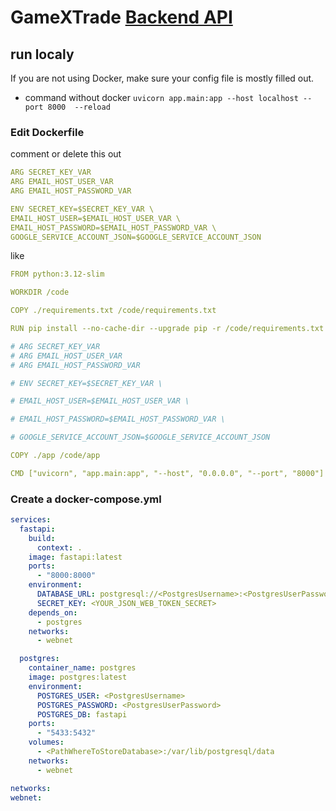 # GameXTrade [Backend API](https://v2202405172564268947.bestsrv.de/docs)

## run localy

If you are not using Docker, make sure your config file is mostly filled out.

- command without docker
  `uvicorn app.main:app --host localhost --port 8000  --reload`

### Edit Dockerfile

comment or delete this out

```yml
ARG SECRET_KEY_VAR
ARG EMAIL_HOST_USER_VAR
ARG EMAIL_HOST_PASSWORD_VAR

ENV SECRET_KEY=$SECRET_KEY_VAR \
EMAIL_HOST_USER=$EMAIL_HOST_USER_VAR \
EMAIL_HOST_PASSWORD=$EMAIL_HOST_PASSWORD_VAR \
GOOGLE_SERVICE_ACCOUNT_JSON=$GOOGLE_SERVICE_ACCOUNT_JSON
```

like

```yml
FROM python:3.12-slim

WORKDIR /code

COPY ./requirements.txt /code/requirements.txt

RUN pip install --no-cache-dir --upgrade pip -r /code/requirements.txt

# ARG SECRET_KEY_VAR
# ARG EMAIL_HOST_USER_VAR
# ARG EMAIL_HOST_PASSWORD_VAR

# ENV SECRET_KEY=$SECRET_KEY_VAR \

# EMAIL_HOST_USER=$EMAIL_HOST_USER_VAR \

# EMAIL_HOST_PASSWORD=$EMAIL_HOST_PASSWORD_VAR \

# GOOGLE_SERVICE_ACCOUNT_JSON=$GOOGLE_SERVICE_ACCOUNT_JSON

COPY ./app /code/app

CMD ["uvicorn", "app.main:app", "--host", "0.0.0.0", "--port", "8000"]
```

### Create a docker-compose.yml

```yml
services:
  fastapi:
    build:
      context: .
    image: fastapi:latest
    ports:
      - "8000:8000"
    environment:
      DATABASE_URL: postgresql://<PostgresUsername>:<PostgresUserPassword>@postgres:5432/<YourPostgresDatabase>
      SECRET_KEY: <YOUR_JSON_WEB_TOKEN_SECRET>
    depends_on:
      - postgres
    networks:
      - webnet

  postgres:
    container_name: postgres
    image: postgres:latest
    environment:
      POSTGRES_USER: <PostgresUsername>
      POSTGRES_PASSWORD: <PostgresUserPassword>
      POSTGRES_DB: fastapi
    ports:
      - "5433:5432"
    volumes:
      - <PathWhereToStoreDatabase>:/var/lib/postgresql/data
    networks:
      - webnet

networks:
webnet:
```
